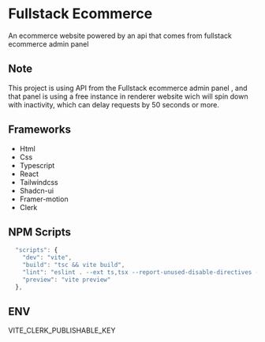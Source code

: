 # Fullstack Ecommerce

An ecommerce website powered by an api that comes from fullstack ecommerce admin panel

## Note

This project is using API from the Fullstack ecommerce admin panel , and that panel is using a free instance in renderer website wich will spin down with inactivity, which can delay requests by 50 seconds or more.

## Frameworks

- Html
- Css
- Typescript
- React
- Tailwindcss
- Shadcn-ui
- Framer-motion
- Clerk

## NPM Scripts

```js
  "scripts": {
    "dev": "vite",
    "build": "tsc && vite build",
    "lint": "eslint . --ext ts,tsx --report-unused-disable-directives --max-warnings 0",
    "preview": "vite preview"
  },
```

## ENV

VITE_CLERK_PUBLISHABLE_KEY
